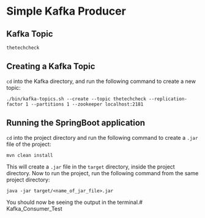 # Simple Kafka Producer

## Kafka Topic

```shell
thetechcheck
```

## Creating a Kafka Topic

```cd``` into the Kafka directory, and run the following command to create a new topic:

```shell
./bin/kafka-topics.sh --create --topic thetechcheck --replication-factor 1 --partitions 1 --zookeeper localhost:2181
```

## Running the SpringBoot application

```cd``` into the project directory and run the following command to create a ```.jar``` file of the project:

```shell
mvn clean install
```

This will create a ```.jar``` file in the ```target``` directory, inside the project directory. Now to run the project, run the following command from the same project directory:

```shell
java -jar target/<name_of_jar_file>.jar
```

You should now be seeing the output in the terminal.# Kafka_Consumer_Test
